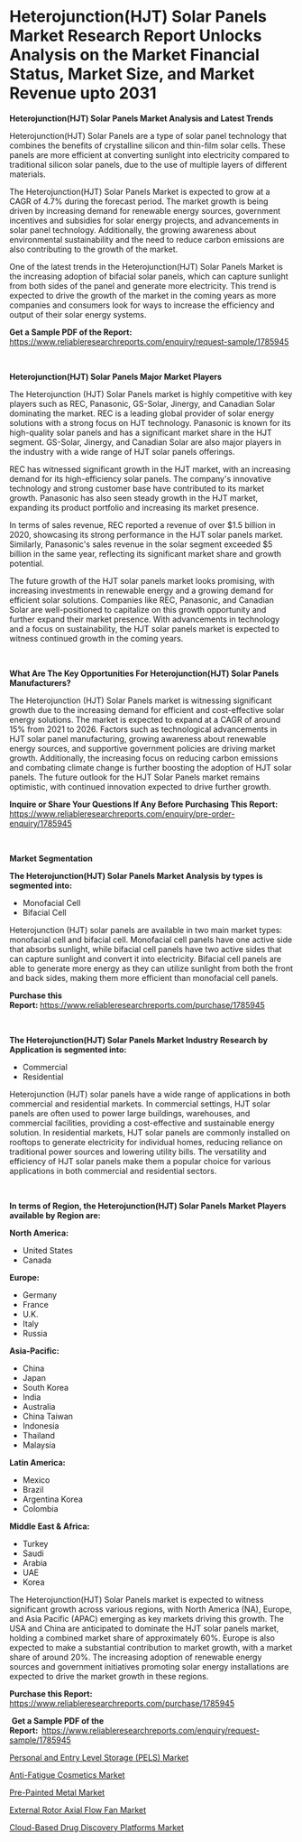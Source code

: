<p><h1>Heterojunction(HJT) Solar Panels Market Research Report Unlocks Analysis on the Market Financial Status, Market Size, and Market Revenue upto 2031</h1></p><p><strong>Heterojunction(HJT) Solar Panels Market Analysis and Latest Trends</strong></p>
<p><p>Heterojunction(HJT) Solar Panels are a type of solar panel technology that combines the benefits of crystalline silicon and thin-film solar cells. These panels are more efficient at converting sunlight into electricity compared to traditional silicon solar panels, due to the use of multiple layers of different materials.</p><p>The Heterojunction(HJT) Solar Panels Market is expected to grow at a CAGR of 4.7% during the forecast period. The market growth is being driven by increasing demand for renewable energy sources, government incentives and subsidies for solar energy projects, and advancements in solar panel technology. Additionally, the growing awareness about environmental sustainability and the need to reduce carbon emissions are also contributing to the growth of the market.</p><p>One of the latest trends in the Heterojunction(HJT) Solar Panels Market is the increasing adoption of bifacial solar panels, which can capture sunlight from both sides of the panel and generate more electricity. This trend is expected to drive the growth of the market in the coming years as more companies and consumers look for ways to increase the efficiency and output of their solar energy systems.</p></p>
<p><strong>Get a Sample PDF of the Report:&nbsp;</strong> <a href="https://www.reliableresearchreports.com/enquiry/request-sample/1785945">https://www.reliableresearchreports.com/enquiry/request-sample/1785945</a></p>
<p>&nbsp;</p>
<p><strong>Heterojunction(HJT) Solar Panels Major Market Players</strong></p>
<p><p>The Heterojunction (HJT) Solar Panels market is highly competitive with key players such as REC, Panasonic, GS-Solar, Jinergy, and Canadian Solar dominating the market. REC is a leading global provider of solar energy solutions with a strong focus on HJT technology. Panasonic is known for its high-quality solar panels and has a significant market share in the HJT segment. GS-Solar, Jinergy, and Canadian Solar are also major players in the industry with a wide range of HJT solar panels offerings.</p><p>REC has witnessed significant growth in the HJT market, with an increasing demand for its high-efficiency solar panels. The company's innovative technology and strong customer base have contributed to its market growth. Panasonic has also seen steady growth in the HJT market, expanding its product portfolio and increasing its market presence.</p><p>In terms of sales revenue, REC reported a revenue of over $1.5 billion in 2020, showcasing its strong performance in the HJT solar panels market. Similarly, Panasonic's sales revenue in the solar segment exceeded $5 billion in the same year, reflecting its significant market share and growth potential.</p><p>The future growth of the HJT solar panels market looks promising, with increasing investments in renewable energy and a growing demand for efficient solar solutions. Companies like REC, Panasonic, and Canadian Solar are well-positioned to capitalize on this growth opportunity and further expand their market presence. With advancements in technology and a focus on sustainability, the HJT solar panels market is expected to witness continued growth in the coming years.</p></p>
<p>&nbsp;</p>
<p><strong>What Are The Key Opportunities For Heterojunction(HJT) Solar Panels Manufacturers?</strong></p>
<p><p>The Heterojunction (HJT) Solar Panels market is witnessing significant growth due to the increasing demand for efficient and cost-effective solar energy solutions. The market is expected to expand at a CAGR of around 15% from 2021 to 2026. Factors such as technological advancements in HJT solar panel manufacturing, growing awareness about renewable energy sources, and supportive government policies are driving market growth. Additionally, the increasing focus on reducing carbon emissions and combating climate change is further boosting the adoption of HJT solar panels. The future outlook for the HJT Solar Panels market remains optimistic, with continued innovation expected to drive further growth.</p></p>
<p><strong>Inquire or Share Your Questions If Any Before Purchasing This Report:</strong> <a href="https://www.reliableresearchreports.com/enquiry/pre-order-enquiry/1785945">https://www.reliableresearchreports.com/enquiry/pre-order-enquiry/1785945</a></p>
<p>&nbsp;</p>
<p><strong>Market Segmentation</strong></p>
<p><strong>The Heterojunction(HJT) Solar Panels Market Analysis by types is segmented into:</strong></p>
<p><ul><li>Monofacial Cell</li><li>Bifacial Cell</li></ul></p>
<p><p>Heterojunction (HJT) solar panels are available in two main market types: monofacial cell and bifacial cell. Monofacial cell panels have one active side that absorbs sunlight, while bifacial cell panels have two active sides that can capture sunlight and convert it into electricity. Bifacial cell panels are able to generate more energy as they can utilize sunlight from both the front and back sides, making them more efficient than monofacial cell panels.</p></p>
<p><strong>Purchase this Report:&nbsp;</strong><a href="https://www.reliableresearchreports.com/purchase/1785945">https://www.reliableresearchreports.com/purchase/1785945</a></p>
<p>&nbsp;</p>
<p><strong>The Heterojunction(HJT) Solar Panels Market Industry Research by Application is segmented into:</strong></p>
<p><ul><li>Commercial</li><li>Residential</li></ul></p>
<p><p>Heterojunction (HJT) solar panels have a wide range of applications in both commercial and residential markets. In commercial settings, HJT solar panels are often used to power large buildings, warehouses, and commercial facilities, providing a cost-effective and sustainable energy solution. In residential markets, HJT solar panels are commonly installed on rooftops to generate electricity for individual homes, reducing reliance on traditional power sources and lowering utility bills. The versatility and efficiency of HJT solar panels make them a popular choice for various applications in both commercial and residential sectors.</p></p>
<p>&nbsp;</p>
<p><strong>In terms of Region, the Heterojunction(HJT) Solar Panels Market Players available by Region are:</strong></p>
<p>
    <p> <strong> North America: </strong>
        <ul>
            <li>United States</li>
            <li>Canada</li>
        </ul>
        </p> 
    <p> <strong> Europe: </strong>
        <ul>
            <li>Germany</li>
            <li>France</li>
            <li>U.K.</li>
            <li>Italy</li>
            <li>Russia</li>
        </ul>
        </p> 
    <p> <strong> Asia-Pacific: </strong>
        <ul>
            <li>China</li>
            <li>Japan</li>
            <li>South Korea</li>
            <li>India</li>
            <li>Australia</li>
            <li>China Taiwan</li>
            <li>Indonesia</li>
            <li>Thailand</li>
            <li>Malaysia</li>
        </ul>
        </p> 
    <p> <strong> Latin America: </strong>
        <ul>
            <li>Mexico</li>
            <li>Brazil</li>
            <li>Argentina Korea</li>
            <li>Colombia</li>
        </ul>
        </p> 
    <p> <strong> Middle East & Africa: </strong>
        <ul>
            <li>Turkey</li>
            <li>Saudi</li>
            <li>Arabia</li>
            <li>UAE</li>
            <li>Korea</li>
        </ul>
    </p>
    </p>
<p><p>The Heterojunction(HJT) Solar Panels market is expected to witness significant growth across various regions, with North America (NA), Europe, and Asia Pacific (APAC) emerging as key markets driving this growth. The USA and China are anticipated to dominate the HJT solar panels market, holding a combined market share of approximately 60%. Europe is also expected to make a substantial contribution to market growth, with a market share of around 20%. The increasing adoption of renewable energy sources and government initiatives promoting solar energy installations are expected to drive the market growth in these regions.</p></p>
<p><strong>Purchase this Report: </strong><a href="https://www.reliableresearchreports.com/purchase/1785945">https://www.reliableresearchreports.com/purchase/1785945</a></p>
<p>&nbsp;<strong>Get a Sample PDF of the Report:&nbsp;&nbsp;</strong><a href="https://www.reliableresearchreports.com/enquiry/request-sample/1785945">https://www.reliableresearchreports.com/enquiry/request-sample/1785945</a></p>
<p><strong></strong></p>
<p><p><a href="https://medium.com/@cletaturner879789/personal-and-entry-level-storage-pels-market-competitive-analysis-market-trends-and-forecast-to-596d68f8aaa3">Personal and Entry Level Storage (PELS) Market</a></p><p><a href="https://issuu.com/reportprime-2/docs/anti-fatigue-cosmetics-market-size-2030.pptx">Anti-Fatigue Cosmetics Market</a></p><p><a href="https://issuu.com/reportprime-2/docs/pre-painted-metal-market-size-2030.pptx">Pre-Painted Metal Market</a></p><p><a href="https://github.com/brenzgnarento/Market-Research-Report-List-1/blob/main/external-rotor-axial-flow-fan-market.md">External Rotor Axial Flow Fan Market</a></p><p><a href="https://medium.com/@miningmaster/cloud-based-drug-discovery-platforms-market-size-market-outlook-and-market-forecast-2024-to-2031-f5b16e39ec8e">Cloud-Based Drug Discovery Platforms Market</a></p></p>